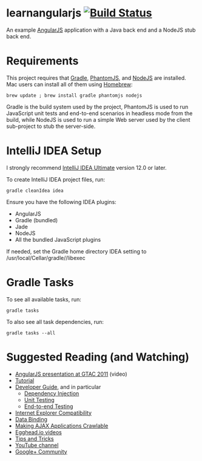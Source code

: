 learnangularjs [![Build Status](https://travis-ci.org/halvards/learnangularjs.png)](https://travis-ci.org/halvards/learnangularjs)
==============

An example [AngularJS](http://angularjs.org/) application with a Java back end and a NodeJS stub back end.

# Requirements

This project requires that [Gradle](http://gradle.org/), [PhantomJS](http://phantomjs.org/),
and [NodeJS](http://nodejs.org/) are installed.
Mac users can install all of them using [Homebrew](http://mxcl.github.com/homebrew/):

    brew update ; brew install gradle phantomjs nodejs

Gradle is the build system used by the project, PhantomJS is used to run JavaScript unit tests and end-to-end scenarios in headless
mode from the build, while NodeJS is used to run a simple Web server used by the client sub-project to stub the server-side.

# IntelliJ IDEA Setup

I strongly recommend [IntelliJ IDEA Ultimate](http://www.jetbrains.com/idea/) version 12.0 or later.

To create IntelliJ IDEA project files, run:

    gradle cleanIdea idea

Ensure you have the following IDEA plugins:

* AngularJS
* Gradle (bundled)
* Jade
* NodeJS
* All the bundled JavaScript plugins

If needed, set the Gradle home directory IDEA setting to /usr/local/Cellar/gradle/<version>/libexec

# Gradle Tasks

To see all available tasks, run:

    gradle tasks

To also see all task dependencies, run:

    gradle tasks --all

# Suggested Reading (and Watching)

* [AngularJS presentation at GTAC 2011](http://www.youtube.com/watch?v=gQclnI_8Vmg) (video)
* [Tutorial](http://docs.angularjs.org/tutorial)
* [Developer Guide](http://docs.angularjs.org/guide/), and in particular
  * [Dependency Injection](http://docs.angularjs.org/guide/di)
  * [Unit Testing](http://docs.angularjs.org/guide/dev_guide.unit-testing)
  * [End-to-end Testing](http://docs.angularjs.org/guide/dev_guide.e2e-testing)
* [Internet Explorer Compatibility](http://docs.angularjs.org/guide/ie)
* [Data Binding](http://stackoverflow.com/questions/9682092/databinding-in-angularjs/9693933#9693933)
* [Making AJAX Applications Crawlable](https://developers.google.com/webmasters/ajax-crawling/)
* [Egghead.io videos](http://egghead.io/)
* [Tips and Tricks](http://deansofer.com/posts/view/14/AngularJs-Tips-and-Tricks-UPDATED)
* [YouTube channel](https://www.youtube.com/user/angularjs)
* [Google+ Community](https://plus.google.com/communities/115368820700870330756)
